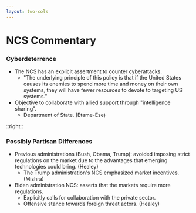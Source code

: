 ```yaml
---
layout: two-cols
---
```


# NCS Commentary
### Cyberdeterrence
- <CursorType :speed="10" :slide="5">The NCS has an explicit assertment to counter cyberattacks.</CursorType>
    - <CursorType :speed="10" :slide="5">"The underlying principle of this policy is that if the United States causes its enemies to spend more time and money on their own systems, they will have fewer resources to devote to targeting US systems."</CursorType>
- <CursorType :speed="10" :slide="5">Objective to collaborate with allied support through "intelligence sharing".</CursorType>
    - <CursorType :speed="10" :slide="5">Department of State. (Etame-Ese)</CursorType>

::right::

### Possibly Partisan Differences
- <CursorType :speed="10" :slide="5">Previous administrations (Bush, Obama, Trump): avoided imposing strict regulations on the market due to the advantages that emerging technologies could bring. (Healey)</CursorType>
    - <CursorType :speed="10" :slide="5">The Trump administration's NCS emphasized market incentives. (Mishra)</CursorType>
- <CursorType :speed="10" :slide="5">Biden administration NCS: asserts that the markets require more regulations.</CursorType>
    - <CursorType :speed="10" :slide="5">Explicitly calls for collaboration with the private sector.</CursorType>
    - <CursorType :speed="10" :slide="5">Offensive stance towards foreign threat actors. (Healey)</CursorType>
